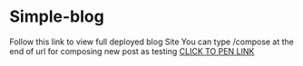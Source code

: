 # Simple-blog
Follow this link to view full deployed blog Site 
You can type /compose at the end of url for composing new post as testing
[CLICK TO PEN LINK](https://protected-spire-05401.herokuapp.com)
